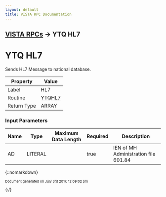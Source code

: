 ```yaml
---
layout: default
title: VISTA RPC Documentation
---
```


## [VISTA RPCs](TableOfContents) &#8594; YTQ HL7
# YTQ HL7

Sends HL7 Message to national database.

Property | Value
--- | ---
Label | HL7
Routine | [YTQHL7](http://code.osehra.org/dox/Routine_YTQHL7_source.html)
Return Type | ARRAY


### Input Parameters

Name | Type | Maximum Data Length | Required | Description
--- | --- | --- | --- | ---
AD  | LITERAL |  | true | IEN of MH Administration file 601.84



{::nomarkdown} <br/><p style="font-size: 11px">Document generated on July 3rd 2017, 12:09:02 pm</p>{:/}